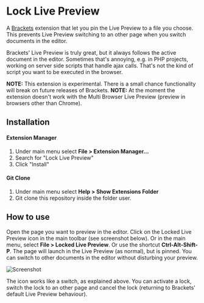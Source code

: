 Lock Live Preview
=================

A [Brackets](http://brackets.io/) extension that let you pin the Live Preview to a file you choose. This prevents Live Preview switching to an other page when you switch documents in the editor.

Brackets' Live Preview is truly great, but it always follows the active document in the editor. Sometimes that's annoying, e.g. in PHP projects, working on server side scripts that handle ajax calls. That's not the kind of script you want to be executed in the browser.

**NOTE:** This extension is experimental. There is a small chance functionality will break on future releases of Brackets.
**NOTE:** At the moment the extension doesn't work with the Multi Browser Live Preview (preview in browsers other than Chrome).

## Installation

#### Extension Manager
1. Under main menu select **File > Extension Manager...**
2. Search for "Lock Live Preview"
3. Click "Install"

#### Git Clone
1. Under main menu select **Help > Show Extensions Folder**
2. Git clone this repository inside the folder user.


## How to use

Open the page you want to preview in the editor. Click on the Locked Live Preview icon in the main toolbar (see screenshot below). Or in the main menu, select **File > Locked Live Preview**. Or use the shortcut **Ctrl-Alt-Shift-P**.
The page will launch in the Live Preview (as normal), but is pinned. You can switch to other documents in the editor without disturbing your preview.

![Screenshot](https://github.com/sietseb/brackets-lockLivePreview/blob/master/screenshots/screen-1.png)

The icon works like a switch, as explained above. You can activate a lock, switch the lock to an other page and cancel the lock (returning to Brackets' default Live Preview behaviour).

